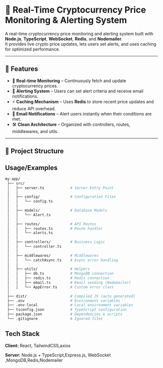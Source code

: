 
# 🚀 Real-Time Cryptocurrency Price Monitoring & Alerting System

A real-time cryptocurrency price monitoring and alerting system built with **Node.js**, **TypeScript**, **WebSocket**, **Redis**, and **Nodemailer**.  
It provides live crypto price updates, lets users set alerts, and uses caching for optimized performance.  

---

## 📌 Features

- 🔄 **Real-time Monitoring** – Continuously fetch and update cryptocurrency prices.
- 🚨 **Alerting System** – Users can set alert criteria and receive email notifications.
- ⚡ **Caching Mechanism** – Uses **Redis** to store recent price updates and reduce API overhead.
- 📧 **Email Notifications** – Alert users instantly when their conditions are met.
- 🛠 **Clean Architecture** – Organized with controllers, routes, middlewares, and utils.

---

## 📂 Project Structure



## Usage/Examples

```bash
my-app/
 ├── src/
 │   ├── server.ts            # Server Entry Point
 │   │
 │   ├── config/              # Configuration Files
 │   │   └── config.ts
 │   │
 │   ├── models/              # Database Models
 │   │   └── Alert.ts
 │   │
 │   ├── routes/              # API Routes
 │   │   ├── routes.ts        # Route handler
 │   │   └── alerts.ts
 │   │
 │   ├── controllers/         # Business Logic
 │   │   └── controller.ts
 │   │
 │   ├── middlewares/         # Middlewares
 │   │   └── catchAsync.ts    # Async error handling
 │   │
 │   ├── utils/               # Helpers
 │   │   ├── db.ts            # MongoDB connection
 │   │   ├── redis.ts         # Redis connection
 │   │   ├── email.ts         # Email sending (Nodemailer)
 │   │   └── AppError.ts      # Custom error class
 │
 ├── dist/                    # Compiled JS (auto generated)
 ├── .env                     # Environment variables
 ├── .env-local               # Local environment variables
 ├── tsconfig.json            # TypeScript configuration
 ├── package.json             # Dependencies & scripts
 └── .gitignore               # Ignored files


```
## Tech Stack

**Client:** React, TailwindCSS,axios

**Server:** Node.js + TypeScript,Express.js,
WebSocket ,MongoDB,Redis,Nodemailer




